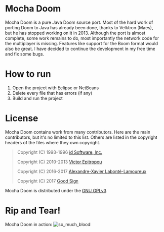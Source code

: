 # Mocha Doom

Mocha Doom is a pure Java Doom source port. Most of the hard work of porting Doom to Java has already been done, thanks to Velktron (Maes), but he has stopped working on it in 2013. Although the port is almost complete, some work remains to do, most importantly the network code for the multiplayer is missing. Features like support for the Boom format would also be great. I have decided to continue the development in my free time and fix some bugs.

# How to run

1. Open the project with Eclipse or NetBeans
2. Delete every file that has errors (if any)
3. Build and run the project

# License

Mocha Doom contains work from many contributors. Here are the main contributors, but it's no limited to this list. Others are listed in the copyright headers of the files where they own copyright.

> Copyright (C) 1993-1996  [id Software, Inc.](http://www.idsoftware.com/)
> 
> Copyright (C) 2010-2013  [Victor Epitropou](https://sourceforge.net/projects/mochadoom/)
> 
> Copyright (C) 2016-2017  [Alexandre-Xavier Labonté-Lamoureux](https://github.com/AXDOOMER/)
> 
> Copyright (C) 2017  [Good Sign](https://github.com/GoodSign2017)

Mocha Doom is distributed under the [GNU GPLv3](https://www.gnu.org/licenses/gpl-3.0.en.html).

# Rip and Tear!

Mocha Doom in action:
![so_much_blood](https://cloud.githubusercontent.com/assets/6194072/18658610/94a326c2-7ed2-11e6-98af-4ed4c8b28510.png)
